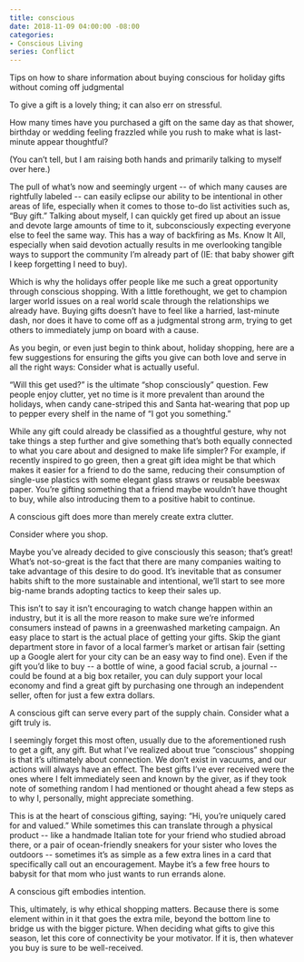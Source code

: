 ```yaml
---
title: conscious
date: 2018-11-09 04:00:00 -08:00
categories:
- Conscious Living
series: Conflict
---
```


Tips on how to share information about buying conscious for holiday gifts without coming off judgmental

To give a gift is a lovely thing; it can also err on stressful. 

How many times have you purchased a gift on the same day as that shower, birthday or wedding feeling frazzled while you rush to make what is last-minute appear thoughtful? 

(You can’t tell, but I am raising both hands and primarily talking to myself over here.)

The pull of what’s now and seemingly urgent -- of which many causes are rightfully labeled -- can easily eclipse our ability to be intentional in other areas of life, especially when it comes to those to-do list activities such as, “Buy gift.” Talking about myself, I can quickly get fired up about an issue and devote large amounts of time to it, subconsciously expecting everyone else to feel the same way. This has a way of backfiring as Ms. Know It All, especially when said devotion actually results in me overlooking tangible ways to support the community I’m already part of (IE: that baby shower gift I keep forgetting I need to buy).

Which is why the holidays offer people like me such a great opportunity through conscious shopping. With a little forethought, we get to champion larger world issues on a real world scale through the relationships we already have. Buying gifts doesn’t have to feel like a harried, last-minute dash, nor does it have to come off as a judgmental strong arm, trying to get others to immediately jump on board with a cause.

As you begin, or even just begin to think about, holiday shopping, here are a few suggestions for ensuring the gifts you give can both love and serve in all the right ways:
Consider what is actually useful.

“Will this get used?” is the ultimate “shop consciously” question. Few people enjoy clutter, yet no time is it more prevalent than around the holidays, when candy cane-striped this and Santa hat-wearing that pop up to pepper every shelf in the name of “I got you something.” 

While any gift could already be classified as a thoughtful gesture, why not take things a step further and give something that’s both equally connected to what you care about and designed to make life simpler? For example, if recently inspired to go green, then a great gift idea might be that which makes it easier for a friend to do the same, reducing their consumption of single-use plastics with some elegant glass straws or reusable beeswax paper. You’re gifting something that a friend maybe wouldn’t have thought to buy, while also introducing them to a positive habit to continue. 

A conscious gift does more than merely create extra clutter.

Consider where you shop.

Maybe you’ve already decided to give consciously this season; that’s great! What’s not-so-great is the fact that there are many companies waiting to take advantage of this desire to do good. It’s inevitable that as consumer habits shift to the more sustainable and intentional, we’ll start to see more big-name brands adopting tactics to keep their sales up. 

This isn’t to say it isn’t encouraging to watch change happen within an industry, but it is all the more reason to make sure we’re informed consumers instead of pawns in a greenwashed marketing campaign. An easy place to start is the actual place of getting your gifts. Skip the giant department store in favor of a local farmer’s market or artisan fair (setting up a Google alert for your city can be an easy way to find one). Even if the gift you’d like to buy -- a bottle of wine, a good facial scrub, a journal -- could be found at a big box retailer, you can duly support your local economy and find a great gift by purchasing one through an independent seller, often for just a few extra dollars.

A conscious gift can serve every part of the supply chain.
Consider what a gift truly is.

I seemingly forget this most often, usually due to the aforementioned rush to get a gift, any gift. But what I’ve realized about true “conscious” shopping is that it’s ultimately about connection. We don’t exist in vacuums, and our actions will always have an effect. The best gifts I’ve ever received were the ones where I felt immediately seen and known by the giver, as if they took note of something random I had mentioned or thought ahead a few steps as to why I, personally, might appreciate something.

This is at the heart of conscious gifting, saying: “Hi, you’re uniquely cared for and valued.” While sometimes this can translate through a physical product -- like a handmade Italian tote for your friend who studied abroad there, or a pair of ocean-friendly sneakers for your sister who loves the outdoors -- sometimes it’s as simple as a few extra lines in a card that specifically call out an encouragement. Maybe it’s a few free hours to babysit for that mom who just wants to run errands alone.

A conscious gift embodies intention.

This, ultimately, is why ethical shopping matters. Because there is some element within in it that goes the extra mile, beyond the bottom line to bridge us with the bigger picture. When deciding what gifts to give this season, let this core of connectivity be your motivator. If it is, then whatever you buy is sure to be well-received.

